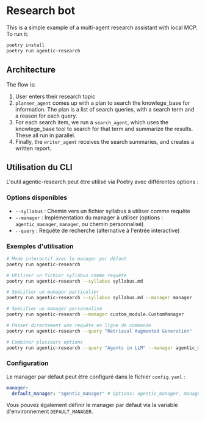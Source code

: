 # Research bot

This is a simple example of a multi-agent research assistant with local MCP. To run it:

```bash
poetry install
poetry run agentic-research
```

## Architecture

The flow is:

1. User enters their research topic
2. `planner_agent` comes up with a plan to search the knowlege_base for information. The plan is a list of search queries, with a search term and a reason for each query.
3. For each search item, we run a `search_agent`, which uses the knowlege_base tool to search for that term and summarize the results. These all run in parallel.
4. Finally, the `writer_agent` receives the search summaries, and creates a written report.

## Utilisation du CLI

L'outil agentic-research peut être utilisé via Poetry avec différentes options :

### Options disponibles

- `--syllabus` : Chemin vers un fichier syllabus à utiliser comme requête
- `--manager` : Implémentation du manager à utiliser (options : `agentic_manager`, `manager`, ou chemin personnalisé)
- `--query` : Requête de recherche (alternative à l'entrée interactive)

### Exemples d'utilisation

```bash
# Mode interactif avec le manager par défaut
poetry run agentic-research

# Utiliser un fichier syllabus comme requête
poetry run agentic-research --syllabus syllabus.md

# Spécifier un manager particulier
poetry run agentic-research --syllabus syllabus.md --manager manager

# Spécifier un manager personnalisé
poetry run agentic-research --manager custom_module.CustomManager

# Passer directement une requête en ligne de commande
poetry run agentic-research --query "Retrieval Augmented Generation"

# Combiner plusieurs options
poetry run agentic-research --query "Agents in LLM" --manager agentic_manager
```

### Configuration

Le manager par défaut peut être configuré dans le fichier `config.yaml` :

```yaml
manager:
  default_manager: "agentic_manager" # Options: agentic_manager, manager, ou chemin.vers.ClasseManager
```

Vous pouvez également définir le manager par défaut via la variable d'environnement `DEFAULT_MANAGER`.
